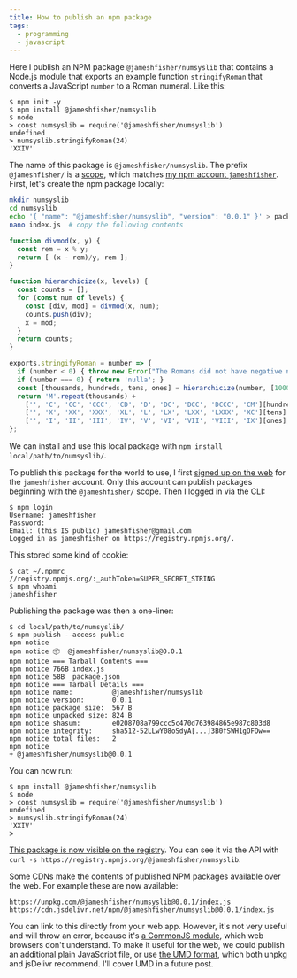 ```yaml
---
title: How to publish an npm package
tags:
  - programming
  - javascript
---
```


Here I publish an NPM package `@jameshfisher/numsyslib`
that contains a Node.js module
that exports an example function `stringifyRoman`
that converts a JavaScript `number` to a Roman numeral.
Like this:

```shell
$ npm init -y
$ npm install @jameshfisher/numsyslib
$ node
> const numsyslib = require('@jameshfisher/numsyslib')
undefined
> numsyslib.stringifyRoman(24)
'XXIV'
```

The name of this package is `@jameshfisher/numsyslib`.
The prefix `@jameshfisher/` is a [scope](https://docs.npmjs.com/about-scopes),
which matches [my npm account `jameshfisher`](https://www.npmjs.com/~jameshfisher).
First, let's create the npm package locally:

```bash
mkdir numsyslib
cd numsyslib
echo '{ "name": "@jameshfisher/numsyslib", "version": "0.0.1" }' > package.json
nano index.js  # copy the following contents
```

```js
function divmod(x, y) {
  const rem = x % y;
  return [ (x - rem)/y, rem ];
}

function hierarchicize(x, levels) {
  const counts = [];
  for (const num of levels) {
    const [div, mod] = divmod(x, num);
    counts.push(div);
    x = mod;
  }
  return counts;
}

exports.stringifyRoman = number => {
  if (number < 0) { throw new Error("The Romans did not have negative numerals"); }
  if (number === 0) { return 'nulla'; }
  const [thousands, hundreds, tens, ones] = hierarchicize(number, [1000,100,10,1]);
  return 'M'.repeat(thousands) +
    ['', 'C', 'CC', 'CCC', 'CD', 'D', 'DC', 'DCC', 'DCCC', 'CM'][hundreds] +
    ['', 'X', 'XX', 'XXX', 'XL', 'L', 'LX', 'LXX', 'LXXX', 'XC'][tens] +
    ['', 'I', 'II', 'III', 'IV', 'V', 'VI', 'VII', 'VIII', 'IX'][ones];
};
```

We can install and use this local package with `npm install local/path/to/numsyslib/`.

To publish this package for the world to use, 
I first [signed up on the web](https://www.npmjs.com/signup) for the `jameshfisher` account.
Only this account can publish packages beginning with the `@jameshfisher/` scope.
Then I logged in via the CLI:

```shell
$ npm login
Username: jameshfisher
Password:
Email: (this IS public) jameshfisher@gmail.com
Logged in as jameshfisher on https://registry.npmjs.org/.
```

This stored some kind of cookie:

```
$ cat ~/.npmrc
//registry.npmjs.org/:_authToken=SUPER_SECRET_STRING
$ npm whoami
jameshfisher
```

Publishing the package was then a one-liner:

```
$ cd local/path/to/numsyslib/
$ npm publish --access public
npm notice
npm notice 📦  @jameshfisher/numsyslib@0.0.1
npm notice === Tarball Contents ===
npm notice 766B index.js
npm notice 58B  package.json
npm notice === Tarball Details ===
npm notice name:          @jameshfisher/numsyslib
npm notice version:       0.0.1
npm notice package size:  567 B
npm notice unpacked size: 824 B
npm notice shasum:        e0208708a799ccc5c470d763984865e987c803d8
npm notice integrity:     sha512-52LLwY08oSdyA[...]3B0fSWH1gOFOw==
npm notice total files:   2
npm notice
+ @jameshfisher/numsyslib@0.0.1
```

You can now run:

```shell
$ npm install @jameshfisher/numsyslib
$ node
> const numsyslib = require('@jameshfisher/numsyslib')
undefined
> numsyslib.stringifyRoman(24)
'XXIV'
>
```

[This package is now visible on the registry](https://www.npmjs.com/package/@jameshfisher/numsyslib).
You can see it via the API with `curl -s https://registry.npmjs.org/@jameshfisher/numsyslib`.

Some CDNs make the contents of published NPM packages available over the web.
For example these are now available:

```
https://unpkg.com/@jameshfisher/numsyslib@0.0.1/index.js
https://cdn.jsdelivr.net/npm/@jameshfisher/numsyslib@0.0.1/index.js
```

You can link to this directly from your web app.
However, it's not very useful and will throw an error,
because it's [a CommonJS module](/2020/09/27/what-does-the-require-function-do-in-nodejs/),
which web browsers don't understand.
To make it useful for the web,
we could publish an additional plain JavaScript file,
or use [the UMD format](https://github.com/umdjs/umd),
which both unpkg and jsDelivr recommend.
I'll cover UMD in a future post.
